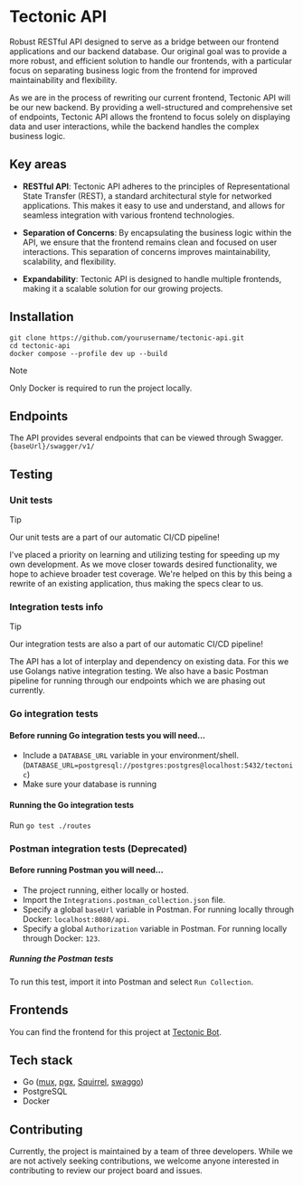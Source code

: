 # Tectonic API

Robust RESTful API designed to serve as a bridge between our frontend applications and our backend database. Our original goal was to provide a more robust, and efficient solution to handle our frontends, with a particular focus on separating business logic from the frontend for improved maintainability and flexibility.

As we are in the process of rewriting our current frontend, Tectonic API will be our new backend. By providing a well-structured and comprehensive set of endpoints, Tectonic API allows the frontend to focus solely on displaying data and user interactions, while the backend handles the complex business logic.

## Key areas

- **RESTful API**: Tectonic API adheres to the principles of Representational State Transfer (REST), a standard architectural style for networked applications. This makes it easy to use and understand, and allows for seamless integration with various frontend technologies.

- **Separation of Concerns**: By encapsulating the business logic within the API, we ensure that the frontend remains clean and focused on user interactions. This separation of concerns improves maintainability, scalability, and flexibility.

- **Expandability**: Tectonic API is designed to handle multiple frontends, making it a scalable solution for our growing projects.

## Installation

```
git clone https://github.com/yourusername/tectonic-api.git
cd tectonic-api
docker compose --profile dev up --build
```

> [!NOTE]
> Only Docker is required to run the project locally.

## Endpoints

The API provides several endpoints that can be viewed through Swagger. `{baseUrl}/swagger/v1/`

## Testing

### Unit tests

> [!TIP]
> Our unit tests are a part of our automatic CI/CD pipeline!

I've placed a priority on learning and utilizing testing for speeding up my own development. As we move closer towards desired functionality, we hope to achieve broader test coverage.
We're helped on this by this being a rewrite of an existing application, thus making the specs clear to us.

### Integration tests info

> [!TIP]
> Our integration tests are also a part of our automatic CI/CD pipeline!

The API has a lot of interplay and dependency on existing data.
For this we use Golangs native integration testing. We also have a basic Postman pipeline for running through our endpoints which we are phasing out currently.

### Go integration tests
#### Before running Go integration tests you will need...

- Include a `DATABASE_URL` variable in your environment/shell. (`DATABASE_URL=postgresql://postgres:postgres@localhost:5432/tectonic`)
- Make sure your database is running

#### Running the Go integration tests

Run `go test ./routes`

### Postman integration tests (Deprecated)
#### Before running Postman you will need...

- The project running, either locally or hosted.
- Import the `Integrations.postman_collection.json` file.
- Specify a global `baseUrl` variable in Postman. For running locally through Docker: `localhost:8080/api`.
- Specify a global `Authorization` variable in Postman. For running locally through Docker: `123`.

##### Running the Postman tests

To run this test, import it into Postman and select `Run Collection`.

## Frontends

You can find the frontend for this project at [Tectonic Bot](https://github.com/Miconen/tectonic-bot).

## Tech stack

- Go ([mux](https://github.com/gorilla/mux), [pgx](https://github.com/jackc/pgx/v5), [Squirrel](https://github.com/Masterminds/squirrel), [swaggo](https://github.com/swaggo/swag))
- PostgreSQL
- Docker

## Contributing

Currently, the project is maintained by a team of three developers. While we are not actively seeking contributions, we welcome anyone interested in contributing to review our project board and issues.
